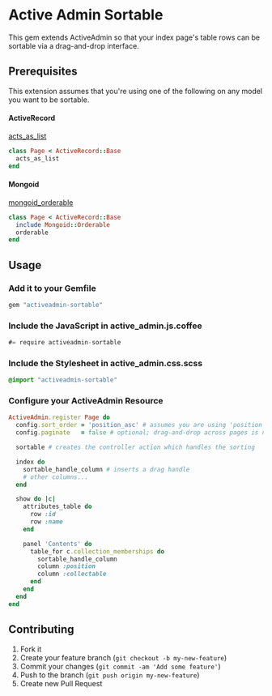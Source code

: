 # Active Admin Sortable

This gem extends ActiveAdmin so that your index page's table rows can be
sortable via a drag-and-drop interface.

## Prerequisites

This extension assumes that you're using one of the following on any model you want to be sortable.

#### ActiveRecord

[acts_as_list](https://github.com/swanandp/acts_as_list)

```ruby
class Page < ActiveRecord::Base
  acts_as_list
end
```

#### Mongoid

[mongoid_orderable](https://github.com/pyromaniac/mongoid_orderable)

```ruby
class Page < ActiveRecord::Base
  include Mongoid::Orderable
  orderable
end
```

## Usage

### Add it to your Gemfile

```ruby
gem "activeadmin-sortable"
```

### Include the JavaScript in active_admin.js.coffee

```javascript
#= require activeadmin-sortable
```

### Include the Stylesheet in active_admin.css.scss
```scss
@import "activeadmin-sortable"
```

### Configure your ActiveAdmin Resource

```ruby
ActiveAdmin.register Page do
  config.sort_order = 'position_asc' # assumes you are using 'position' for your acts_as_list column
  config.paginate   = false # optional; drag-and-drop across pages is not supported

  sortable # creates the controller action which handles the sorting

  index do
    sortable_handle_column # inserts a drag handle
    # other columns...
  end

  show do |c|
    attributes_table do
      row :id
      row :name
    end

    panel 'Contents' do
      table_for c.collection_memberships do
        sortable_handle_column
        column :position
        column :collectable
      end
    end
  end
end
```

## Contributing

1. Fork it
2. Create your feature branch (`git checkout -b my-new-feature`)
3. Commit your changes (`git commit -am 'Add some feature'`)
4. Push to the branch (`git push origin my-new-feature`)
5. Create new Pull Request
